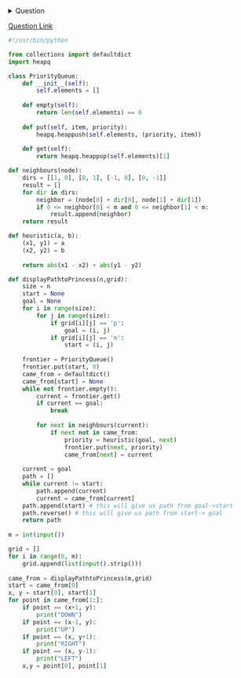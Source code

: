 <details><summary>Question</summary>
<p>
Princess Peach is trapped in one of the four corners of a square grid. You are in the center of the grid and can move one step at a time in any of the four directions. Can you rescue the princess?

Input format

The first line contains an odd integer N (3 <= N < 100) denoting the size of the grid. This is followed by an NxN grid. Each cell is denoted by '-' (ascii value: 45). The bot position is denoted by 'm' and the princess position is denoted by 'p'.

Grid is indexed using Matrix Convention

Output format

Print out the moves you will take to rescue the princess in one go. The moves must be separated by '\n', a newline. The valid moves are LEFT or RIGHT or UP or DOWN.

</p>
<br>
<p>

Sample input<br>
3<br>
---<br>
-m-<br>
p--<br>
Sample output

DOWN<br>
LEFT<br>

## Task

Complete the function displayPathtoPrincess which takes in two parameters - the integer N and the character array grid. The grid will be formatted exactly as you see it in the input, so for the sample input the princess is at grid[2][0]. The function shall output moves (LEFT, RIGHT, UP or DOWN) on consecutive lines to rescue/reach the princess. The goal is to reach the princess in as few moves as possible.

The above sample input is just to help you understand the format. The princess ('p') can be in any one of the four corners.

Scoring
Your score is calculated as follows : (NxN - number of moves made to rescue the princess)/10, where N is the size of the grid (3x3 in the sample testcase).
</p>
</details>

[Question Link](https://www.hackerrank.com/challenges/saveprincess?hr_b=1 "https://www.hackerrank.com/challenges/saveprincess?hr_b=1")

```python
#!/usr/bin/python

from collections import defaultdict
import heapq

class PriorityQueue:
    def __init__(self):
        self.elements = []
    
    def empty(self):
        return len(self.elements) == 0
    
    def put(self, item, priority):
        heapq.heappush(self.elements, (priority, item))
    
    def get(self):
        return heapq.heappop(self.elements)[1]

def neighbours(node):
    dirs = [[1, 0], [0, 1], [-1, 0], [0, -1]]
    result = []
    for dir in dirs:
        neighbor = (node[0] + dir[0], node[1] + dir[1])
        if 0 <= neighbor[0] < m and 0 <= neighbor[1] < m:
            result.append(neighbor)
    return result

def heuristic(a, b):
    (x1, y1) = a
    (x2, y2) = b
    
    return abs(x1 - x2) + abs(y1 - y2)

def displayPathtoPrincess(n,grid):
    size = n
    start = None
    goal = None
    for i in range(size):
        for j in range(size):
            if grid[i][j] == 'p':
                goal = (i, j)
            if grid[i][j] == 'm':
                start = (i, j)
                
    frontier = PriorityQueue()
    frontier.put(start, 0)
    came_from = defaultdict()
    came_from[start] = None
    while not frontier.empty():
        current = frontier.get()
        if current == goal:
            break
        
        for next in neighbours(current):
            if next not in came_from:
                priority = heuristic(goal, next)
                frontier.put(next, priority)
                came_from[next] = current
        
    current = goal
    path = []
    while current != start:
        path.append(current)
        current = came_from[current]
    path.append(start) # this will give us path from goal->start
    path.reverse() # this will give us path from start-> goal
    return path
    
m = int(input())

grid = [] 
for i in range(0, m): 
    grid.append(list(input().strip()))
    
came_from = displayPathtoPrincess(m,grid)
start = came_from[0]
x, y = start[0], start[1]
for point in came_from[1:]:
    if point == (x+1, y):
        print("DOWN")
    if point == (x-1, y):
        print("UP")
    if point == (x, y+1):
        print("RIGHT")
    if point == (x, y-1):
        print("LEFT")
    x,y = point[0], point[1]

```
